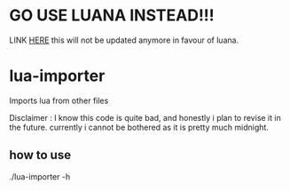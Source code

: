 # GO USE LUANA INSTEAD!!!
LINK [HERE](https://github.com/pozm/luana)
this will not be updated anymore in favour of luana.
# lua-importer
Imports lua from other files

Disclaimer : I know this code is quite bad, and honestly i plan to revise it in the future. currently i cannot be bothered as it is pretty much midnight.

## how to use

./lua-importer -h
